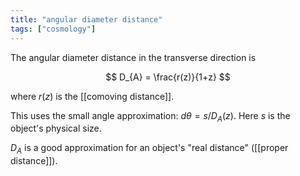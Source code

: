 ```yaml
---
title: "angular diameter distance"
tags: ["cosmology"]
--- 
```


The angular diameter distance in the transverse direction is

$$
D_{A} = \frac{r(z)}{1+z}
$$

where $r(z)$ is the [[comoving distance]].

This uses the small angle approximation: $d\theta = s / D_{A}(z)$. Here $s$ is the object's physical size.

$D_{A}$ is a good approximation for an object's "real distance" ([[proper distance]]).